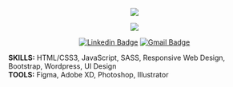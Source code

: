 <p align="center">
  <img align="center" src="https://github-readme-stats.vercel.app/api?username=yurimutti&show_icons=true&theme=dracula"> 
</p>

<p align="center">
  <img align="center" src="https://github-readme-stats.vercel.app/api/top-langs/?username=yurimutti&layout=compact&theme=dracula"> 
</p>

<p align="center">
<a href="https://www.linkedin.com/in/yuri-mutti-0418bb1aa/" target="blank"><img alt="Linkedin Badge" src="https://img.shields.io/badge/-Yuri%20Mutti-563D7C?style=flat-square&logo=Linkedin&logoColor=white&link=https://www.linkedin.com/in/yuri-mutti-0418bb1aa/"/></a>
<a href="mailto:muttiyuri@gmail.com" target="blank"><img alt="Gmail Badge" src="https://img.shields.io/badge/-muttiyuri@gmail.com-563D7C?style=flat-square&logo=Gmail&logoColor=white&link=mailto:muttiyuri@gmail.com"/></a>
</p>

**SKILLS:** HTML/CSS3, JavaScript, SASS, Responsive Web Design, Bootstrap, Wordpress, UI Design  
**TOOLS:** Figma, Adobe XD, Photoshop, Illustrator  

